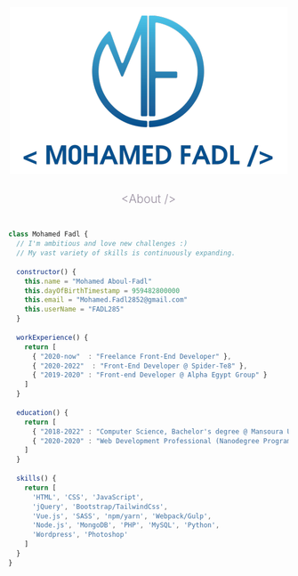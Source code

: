 <p align="center">
  <img src="fadl.png" alt="Mohamed Fadl" />
</p>

<h2 align="center" style="font-weight: 300; color: #988e9f; margin-bottom: 25px;">&lt;About /&gt;</h2>

```javascript

class Mohamed Fadl {
  // I'm ambitious and love new challenges :)
  // My vast variety of skills is continuously expanding.

  constructor() {
    this.name = "Mohamed Aboul-Fadl"
    this.dayOfBirthTimestamp = 959482800000
    this.email = "Mohamed.Fadl2852@gmail.com"
    this.userName = "FADL285"
  }

  workExperience() {
    return [
      { "2020-now"  : "Freelance Front-End Developer" },
      { "2020-2022"  : "Front-End Developer @ Spider-Te8" },
      { "2019-2020" : "Front-end Developer @ Alpha Egypt Group" }
    ]      
  }

  education() {
    return [
      { "2018-2022" : "Computer Science, Bachelor's degree @ Mansoura University" },
      { "2020-2020" : "Web Development Professional (Nanodegree Program) @ Udacity - 4 Months" }
    ]
  }
  
  skills() {
    return [ 
      'HTML', 'CSS', 'JavaScript',
      'jQuery', 'Bootstrap/TailwindCss',
      'Vue.js', 'SASS', 'npm/yarn', 'Webpack/Gulp',
      'Node.js', 'MongoDB', 'PHP', 'MySQL', 'Python',
      'Wordpress', 'Photoshop'
    ]
  }
}
```
